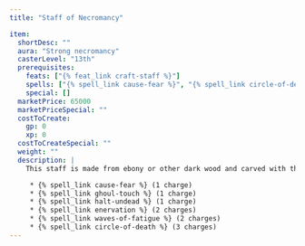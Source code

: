 ```yaml
---
title: "Staff of Necromancy"

item:
  shortDesc: ""
  aura: "Strong necromancy"
  casterLevel: "13th"
  prerequisites:
    feats: ["{% feat_link craft-staff %}"]
    spells: ["{% spell_link cause-fear %}", "{% spell_link circle-of-death %}", "{% spell_link enervation %}", "{% spell_link ghoul-touch %}", "{% spell_link halt-undead %}", "{% spell_link waves-of-fatigue %}"]
    special: []
  marketPrice: 65000
  marketPriceSpecial: ""
  costToCreate:
    gp: 0
    xp: 0
  costToCreateSpecial: ""
  weight: ""
  description: |
    This staff is made from ebony or other dark wood and carved with the images of bones and skulls. It allows use of the following spells:

     * {% spell_link cause-fear %} (1 charge)
     * {% spell_link ghoul-touch %} (1 charge)
     * {% spell_link halt-undead %} (1 charge)
     * {% spell_link enervation %} (2 charges)
     * {% spell_link waves-of-fatigue %} (2 charges)
     * {% spell_link circle-of-death %} (3 charges)
---
```


